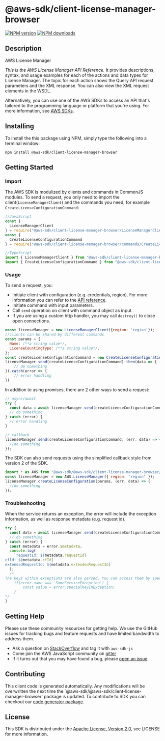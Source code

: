 # @aws-sdk/client-license-manager-browser

[![NPM version](https://img.shields.io/npm/v/@aws-sdk/client-license-manager-browser/preview.svg)](https://www.npmjs.com/package/@aws-sdk/client-license-manager-browser)
[![NPM downloads](https://img.shields.io/npm/dm/@aws-sdk/client-license-manager-browser.svg)](https://www.npmjs.com/package/@aws-sdk/client-license-manager-browser)

## Description

<fullname> AWS License Manager </fullname> <p> <i>This is the AWS License Manager API Reference.</i> It provides descriptions, syntax, and usage examples for each of the actions and data types for License Manager. The topic for each action shows the Query API request parameters and the XML response. You can also view the XML request elements in the WSDL. </p> <p> Alternatively, you can use one of the AWS SDKs to access an API that's tailored to the programming language or platform that you're using. For more information, see <a href="http://aws.amazon.com/tools/#SDKs">AWS SDKs</a>. </p>

## Installing

To install the this package using NPM, simply type the following into a terminal window:

```
npm install @aws-sdk/client-license-manager-browser
```

## Getting Started

### Import

The AWS SDK is modulized by clients and commands in CommonJS modules. To send a request, you only need to import the client(`LicenseManagerClient`) and the commands you need, for example `CreateLicenseConfigurationCommand`:

```javascript
//JavaScript
const {
  LicenseManagerClient
} = require("@aws-sdk/client-license-manager-browser/LicenseManagerClient");
const {
  CreateLicenseConfigurationCommand
} = require("@aws-sdk/client-license-manager-browser/commands/CreateLicenseConfigurationCommand");
```

```javascript
//TypeScript
import { LicenseManagerClient } from "@aws-sdk/client-license-manager-browser/LicenseManagerClient";
import { CreateLicenseConfigurationCommand } from "@aws-sdk/client-license-manager-browser/commands/CreateLicenseConfigurationCommand";
```

### Usage

To send a request, you:

- Initiate client with configuration (e.g. credentials, region). For more information you can refer to the [API reference][].
- Initiate command with input parameters.
- Call `send` operation on client with command object as input.
- If you are using a custom http handler, you may call `destroy()` to close open connections.

```javascript
const licenseManager = new LicenseManagerClient({region: 'region'});
//clients can be shared by different commands
const params = {
  Name: /**a string value*/,
  LicenseCountingType: /**a string value*/,
};
const createLicenseConfigurationCommand = new CreateLicenseConfigurationCommand(params);
licenseManager.send(createLicenseConfigurationCommand).then(data => {
    // do something
}).catch(error => {
    // error handling
})
```

In addition to using promises, there are 2 other ways to send a request:

```javascript
// async/await
try {
  const data = await licenseManager.send(createLicenseConfigurationCommand);
  // do something
} catch (error) {
  // error handling
}
```

```javascript
// callback
licenseManager.send(createLicenseConfigurationCommand, (err, data) => {
  //do something
});
```

The SDK can also send requests using the simplified callback style from version 2 of the SDK.

```javascript
import * as AWS from "@aws-sdk/@aws-sdk/client-license-manager-browser/LicenseManager";
const licenseManager = new AWS.LicenseManager({ region: "region" });
licenseManager.createLicenseConfiguration(params, (err, data) => {
  //do something
});
```

### Troubleshooting

When the service returns an exception, the error will include the exception information, as well as response metadata (e.g. request id).

```javascript
try {
  const data = await licenseManager.send(createLicenseConfigurationCommand);
  // do something
} catch (error) {
  const metadata = error.$metadata;
  console.log(
    `requestId: ${metadata.requestId}
cfId: ${metadata.cfId}
extendedRequestId: ${metadata.extendedRequestId}`
  );
  /*
The keys within exceptions are also parsed. You can access them by specifying exception names:
    if(error.name === 'SomeServiceException') {
        const value = error.specialKeyInException;
    }
*/
}
```

## Getting Help

Please use these community resources for getting help. We use the GitHub issues for tracking bugs and feature requests and have limited bandwidth to address them.

- Ask a question on [StackOverflow](https://stackoverflow.com/questions/tagged/aws-sdk-js) and tag it with `aws-sdk-js`
- Come join the AWS JavaScript community on [gitter](https://gitter.im/aws/aws-sdk-js-v3)
- If it turns out that you may have found a bug, please [open an issue](https://github.com/aws/aws-sdk-js-v3/issues)

## Contributing

This client code is generated automatically. Any modifications will be overwritten the next time the `@aws-sdk/@aws-sdk/client-license-manager-browser' package is updated. To contribute to SDK you can checkout our [code generator package][].

## License

This SDK is distributed under the
[Apache License, Version 2.0](http://www.apache.org/licenses/LICENSE-2.0),
see LICENSE for more information.

[code generator package]: https://github.com/aws/aws-sdk-js-v3/tree/master/packages/service-types-generator
[api reference]: https://docs.aws.amazon.com/AWSJavaScriptSDK/latest/
